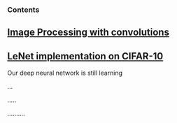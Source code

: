 ### Contents


## [Image Processing with convolutions](https://github.com/Nickel-nc/GU_Deep_Learning_In_Computer_Vision/blob/master/1.Image%20processing%20with%20filters/Image%20Processing%20with%20convolutions.ipynb)

## [LeNet implementation on CIFAR-10](https://github.com/Nickel-nc/GU_Deep_Learning_In_Computer_Vision/blob/master/2.%20CNN%20Cifar-10/CNN_Cifar-10.ipynb)

Our deep neural network is still learning

...

.....

..........
